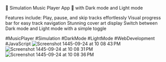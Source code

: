 🎵 Simulation Music Player App 🎵 with Dark mode and Light mode

Features include:
Play, pause, and skip tracks effortlessly
Visual progress bar for easy track navigation
Stunning cover art display
Switch between Dark mode and Light mode with a simple toggle

#MusicPlayer #Simulation #DarkMode #LightMode #WebDevelopment #JavaScript
![Screenshot 1445-09-24 at 10 08 43 PM](https://github.com/rgd01sh/Music-Player/assets/128194619/cfed2dc9-0522-4231-932b-39740c8a5ce7)
![Screenshot 1445-09-24 at 10 08 31 PM](https://github.com/rgd01sh/Music-Player/assets/128194619/4f842bc8-b735-4c80-ab4a-2433265bfcf7)
![Screenshot 1445-09-24 at 10 08 36 PM](https://github.com/rgd01sh/Music-Player/assets/128194619/0d7f54ce-5bc0-4d0e-a679-16640a71502d)
